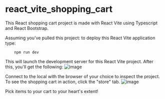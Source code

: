 # react_vite_shopping_cart
This React shopping cart project is made with React Vite using Typescript and React Bootstrap. 

Assuming you've pulled this project: to deploy this React Vite application type: 
```
    npm run dev
```

This will launch the development server for this React Vite project. After this, you'll get the following: 
![image](https://user-images.githubusercontent.com/73889850/185573344-8bebea8b-3783-4f82-ad20-97ed09343fb8.png)

Connect to the local with the browser of your choice to inspect the project. To see the shopping cart in action, click the "store" tab.
![image](https://user-images.githubusercontent.com/73889850/185573686-742e8873-e22e-473c-9423-60babd33a683.png)

Pick items to your cart to your heart's extent!
